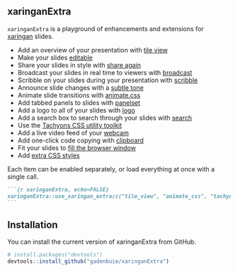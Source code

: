 ## xaringanExtra

<!-- badges: start -->
<!-- badges: end -->
<!-- Links -->

`xaringanExtra` is a playground of enhancements and extensions for
[xaringan](https://slides.yihuie.org/xaringan) slides.

-   Add an overview of your presentation with [tile view](/tile-view)
-   Make your slides [editable](/editable)
-   Share your slides in style with [share again](/share-again)
-   Broadcast your slides in real time to viewers with
    [broadcast](/broadcast)
-   Scribble on your slides during your presentation with
    [scribble](/scribble)
-   Announce slide changes with a [subtle tone](/slide-tone)
-   Animate slide transitions with [animate.css](/animate-css)
-   Add tabbed panels to slides with [panelset](/panelset)
-   Add a logo to all of your slides with [logo](/logo)
-   Add a search box to search through your slides with
    [search](/search)
-   Use the [Tachyons CSS utility toolkit](/tachyons)
-   Add a live video feed of your [webcam](/webcam)
-   Add one-click code copying with [clipboard](/clipboard)
-   Fit your slides to [fill the browser window](/fit-to-screen)
-   Add [extra CSS styles](/extra-styles)

Each item can be enabled separately, or load everything at once with a
single call.

```` markdown
```{r xaringanExtra, echo=FALSE}
xaringanExtra::use_xaringan_extra(c("tile_view", "animate_css", "tachyons"))
```
````

## Installation

You can install the current version of xaringanExtra from GitHub.

``` r
# install.packages("devtools")
devtools::install_github("gadenbuie/xaringanExtra")
```

